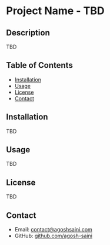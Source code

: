 # Project Name - TBD

## Description

TBD

## Table of Contents

- [Installation](#installation)
- [Usage](#usage)
- [License](#license)
- [Contact](#contact)

## Installation

TBD

## Usage

TBD

## License

TBD

## Contact

- Email: [contact@agoshsaini.com](mailto:contact@agoshsaini.com)
- GitHub: [github.com/agosh-saini](https://github.com/agosh-saini)
